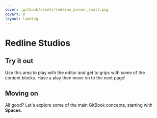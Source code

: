 ```yaml
---
cover: .gitbook/assets/redline_banner_small.png
coverY: 0
layout: landing
---
```


# Redline Studios

## Try it out

Use this area to play with the editor and get to grips with some of the content blocks. Have a play then move on to the next page!



## Moving on

All good? Let's explore some of the main GitBook concepts, starting with **Spaces**.
